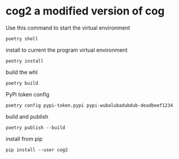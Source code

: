 # cog2 a modified version of cog

Use this command to start the virtual environment
```commandline
poetry shell
```
install to current the program virtual environment
```commandline
peotry install
```

build the whl
```commandline
poetry build
```

PyPi token config
```commandline
poetry config pypi-token.pypi pypi-wubalubadubdub-deadbeef1234
```

build and publish
```commandline
poetry publish --build
```

install from pip
```commandline
pip install --user cog2
```

